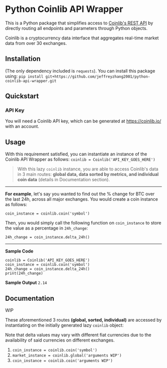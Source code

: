# Python Coinlib API Wrapper
This is a Python package that simplifies access to [Coinlib's REST API](https://coinlib.io/apidocs) by directly routing all endpoints and parameters through Python objects.

Coinlib is a cryptocurrency data interface that aggregates real-time market data from over 30 exchanges.

## Installation
(The only dependency included is `requests`). You can install this package using:
`pip install git+https://github.com/jeffreyzhang2001/python-coinlib-api-wrapper.git`

## Quickstart
### API Key
You will need a Coinlib API key, which can be generated at https://coinlib.io/ with an account.
## Usage
With this requirement satisfied, you can instantiate an instance of the Coinlib API Wrapper as follows:
`coinlib = Coinlib('API_KEY_GOES_HERE')`

> With this lazy `coinlib` instance, you are able to access Coinlib's data in 3 main routes: **global data, data sorted by metrics, and individual coin data** (details in Documentation section). 
---
**For example**, let's say you wanted to find out the % change for BTC over the last 24h, across all major exchanges. You would create a coin instance as follows: 

`coin_instance = coinlib.coin('symbol')`

Then, you would simply call the following function on `coin_instance` to store the value as a percentage in `24h_change`:

`24h_change = coin_instance.delta_24h()`

---
**Sample Code**
```
coinlib = Coinlib('API_KEY_GOES_HERE')
coin_instance = coinlib.coin('symbol')
24h_change = coin_instance.delta_24h()
print(24h_change)
```

**Sample Output**
`2.14`


## Documentation
WIP

These aforementioned 3 routes **(global, sorted, individual)** are accessed by instantiating on the initially generated lazy `coinlib` object:

Note that delta values may vary with different fiat currencies due to the availability of said currencies on different exchanges.

1. `coin_instance = coinlib.coin('symbol')`
2. `market_instance = coinlib.global('arguments WIP')`
3. `coin_instance = coinlib.coin('arguments WIP')`
